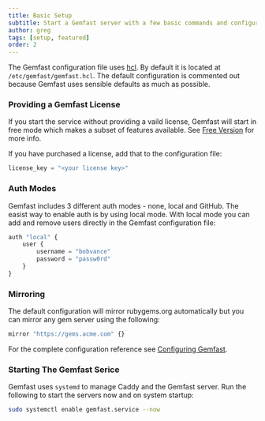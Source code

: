 ```yaml
---
title: Basic Setup
subtitle: Start a Gemfast server with a few basic commands and configurations. For more detailed configuration see "Configuring Gemfast".
author: greg
tags: [setup, featured]
order: 2
---
```


The Gemfast configuration file uses [hcl](https://github.com/hashicorp/hcl). By default it is located at `/etc/gemfast/gemfast.hcl`. The default configuration is commented out because Gemfast uses sensible defaults as much as possible. 

### Providing a Gemfast License

If you start the service without providing a vaild license, Gemfast will start in free mode which makes a subset of features available. See [Free Version](/pricing/#free-version) for more info.

If you have purchased a license, add that to the configuration file:

```terraform
license_key = "<your license key>"
```

### Auth Modes

Gemfast includes 3 different auth modes - none, local and GitHub. The easist way to enable auth is by using local mode. With local mode you can add and remove users directly in the Gemfast configuration file:

```terraform
auth "local" {
    user {
        username = "bobvance"
        password = "passw0rd"
    }
}
```

### Mirroring

The default configuration will mirror rubygems.org automatically but you can mirror any gem server using the following:

```terraform
mirror "https://gems.acme.com" {}
```

For the complete configuration reference see [Configuring Gemfast](/docs/configuration).

### Starting The Gemfast Serice

Gemfast uses `systemd` to manage Caddy and the Gemfast server. Run the following to start the servers now and on system startup:

```bash
sudo systemctl enable gemfast.service --now
```